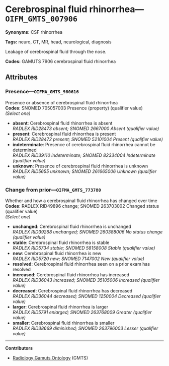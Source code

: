 # Cerebrospinal fluid rhinorrhea—`OIFM_GMTS_007906`

**Synonyms:** CSF rhinorrhea

**Tags:** neuro, CT, MR, head, neurological, diagnosis

Leakage of cerebrospinal fluid through the nose.

**Codes:** GAMUTS 7906 cerebrospinal fluid rhinorrhea

## Attributes

### Presence—`OIFMA_GMTS_980616`

Presence or absence of cerebrospinal fluid rhinorrhea  
**Codes**: SNOMED 705057003 Presence (property) (qualifier value)  
*(Select one)*

- **absent**: Cerebrospinal fluid rhinorrhea is absent  
_RADLEX RID28473 absent; SNOMED 2667000 Absent (qualifier value)_
- **present**: Cerebrospinal fluid rhinorrhea is present  
_RADLEX RID28472 present; SNOMED 52101004 Present (qualifier value)_
- **indeterminate**: Presence of cerebrospinal fluid rhinorrhea cannot be determined  
_RADLEX RID39110 indeterminate; SNOMED 82334004 Indeterminate (qualifier value)_
- **unknown**: Presence of cerebrospinal fluid rhinorrhea is unknown  
_RADLEX RID5655 unknown; SNOMED 261665006 Unknown (qualifier value)_

### Change from prior—`OIFMA_GMTS_773780`

Whether and how a cerebrospinal fluid rhinorrhea has changed over time  
**Codes**: RADLEX RID49896 change; SNOMED 263703002 Changed status (qualifier value)  
*(Select one)*

- **unchanged**: Cerebrospinal fluid rhinorrhea is unchanged  
_RADLEX RID39268 unchanged; SNOMED 260388006 No status change (qualifier value)_
- **stable**: Cerebrospinal fluid rhinorrhea is stable  
_RADLEX RID5734 stable; SNOMED 58158008 Stable (qualifier value)_
- **new**: Cerebrospinal fluid rhinorrhea is new  
_RADLEX RID5720 new; SNOMED 7147002 New (qualifier value)_
- **resolved**: Cerebrospinal fluid rhinorrhea seen on a prior exam has resolved  
- **increased**: Cerebrospinal fluid rhinorrhea has increased  
_RADLEX RID36043 increased; SNOMED 35105006 Increased (qualifier value)_
- **decreased**: Cerebrospinal fluid rhinorrhea has decreased  
_RADLEX RID36044 decreased; SNOMED 1250004 Decreased (qualifier value)_
- **larger**: Cerebrospinal fluid rhinorrhea is larger  
_RADLEX RID5791 enlarged; SNOMED 263768009 Greater (qualifier value)_
- **smaller**: Cerebrospinal fluid rhinorrhea is smaller  
_RADLEX RID38669 diminished; SNOMED 263796003 Lesser (qualifier value)_

---

**Contributors**

- [Radiology Gamuts Ontology](https://gamuts.net/) (GMTS)